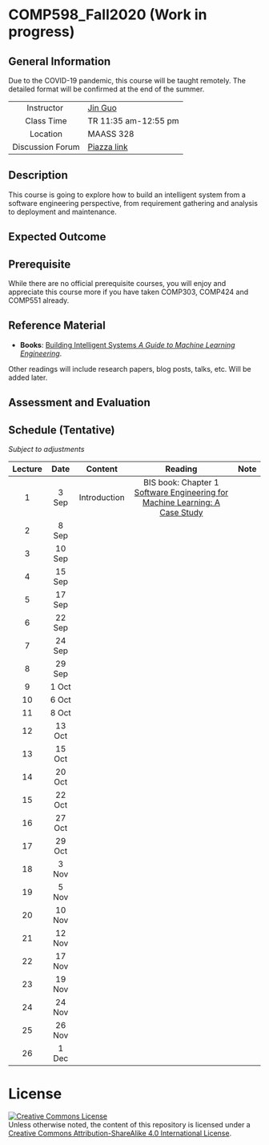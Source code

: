 # COMP598_Fall2020 (Work in progress)




## General Information
Due to the COVID-19 pandemic, this course will be taught remotely. The detailed format will be confirmed at the end of the summer.

|   |  |
| :---: | ------------- |
| Instructor    | [Jin Guo](http://jguo-web.com/index.html)  |
| Class Time    | TR 11:35 am-12:55 pm | 
| Location      | MAASS 328  |
| Discussion Forum | [Piazza link](http://piazza.com/mcgill.ca/fall2020/comp303) |


## Description
This course is going to explore how to build an intelligent system from a software engineering perspective, from requirement gathering and analysis to deployment and maintenance. 


## Expected Outcome

## Prerequisite
While there are no official prerequisite courses, you will enjoy and appreciate this course more if you have taken COMP303, COMP424 and COMP551 already.

## Reference Material
- **Books**: 
[Building Intelligent Systems <em>A Guide to Machine Learning Engineering</em>](https://www.apress.com/gp/book/9781484234310). 

Other readings will include research papers, blog posts, talks, etc. Will be added later.

## Assessment and Evaluation

## Schedule (Tentative)
*Subject to adjustments*

| Lecture | Date | Content | Reading | Note |
| :---: |:---:| :---: | :---: | :---: |
|1	|  3 Sep  | Introduction | BIS book: Chapter 1 <br> [Software Engineering for Machine Learning: A Case Study](https://www.microsoft.com/en-us/research/uploads/prod/2019/03/amershi-icse-2019_Software_Engineering_for_Machine_Learning.pdf)|  |
|2	|  8 Sep  |  | |  |
|3	|  10 Sep  |  | |  |
|4	|  15 Sep  |  | |  |
|5	|  17 Sep  |  | |  |
|6	|  22 Sep  |  | |  |
|7	|  24 Sep  |  | |  |
|8	|  29 Sep  |  | |  |
|9	|  1 Oct  |  | |  |
|10	|  6 Oct  |  | |  |
|11	|  8 Oct  |  | |  |
|12	|  13 Oct  |  | |  |
|13	|  15 Oct  |  | |  |
|14	|  20 Oct  |  | |  |
|15	|  22 Oct  |  | |  |
|16	|  27 Oct  |  | |  |
|17	|  29 Oct  |  | |  |
|18	|  3 Nov  |  | |  |
|19	|  5 Nov  |  | |  |
|20	|  10 Nov  |  | |  |
|21	|  12 Nov  |  | |  |
|22	|  17 Nov  |  | |  |
|23	|  19 Nov  |  | |  |
|24	|  24 Nov  |  | |  |
|25	|  26 Nov  |  | |  |
|26	|  1 Dec | | |  |


# License

<a rel="license" href="http://creativecommons.org/licenses/by-sa/4.0/"><img alt="Creative Commons License" style="border-width:0" src="https://i.creativecommons.org/l/by-sa/4.0/88x31.png" /></a><br />Unless otherwise noted, the content of this repository is licensed under a  <a rel="license" href="http://creativecommons.org/licenses/by-sa/4.0/">Creative Commons Attribution-ShareAlike 4.0 International License</a>.
